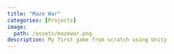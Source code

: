 ```yaml
---
title: "Maze War"
categories: [Projects]
image: 
  path: /assets/mazewar.png
description: My first game from scratch using Unity
---
```

